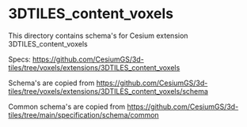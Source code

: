 ﻿# 3DTILES_content_voxels

This directory contains schema's for Cesium extension 3DTILES_content_voxels

Specs: https://github.com/CesiumGS/3d-tiles/tree/voxels/extensions/3DTILES_content_voxels

Schema's are copied from https://github.com/CesiumGS/3d-tiles/tree/voxels/extensions/3DTILES_content_voxels/schema

Common schema's are copied from https://github.com/CesiumGS/3d-tiles/tree/main/specification/schema/common